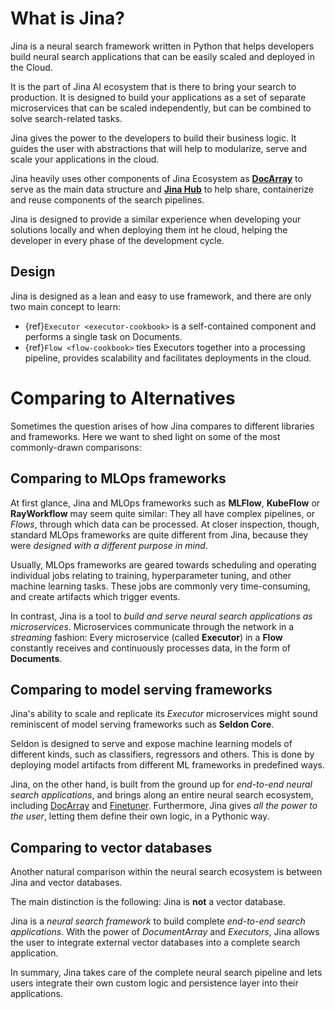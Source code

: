 # What is Jina?

Jina is a neural search framework written in Python that helps developers build neural search applications that can be easily scaled and deployed in the Cloud.

It is the part of Jina AI ecosystem that is there to bring your search to production. It is designed to build your applications as a set 
of separate microservices that can be scaled independently, but can be combined to solve search-related tasks.

Jina gives the power to the developers to build their business logic. It guides the user with abstractions that will help to modularize, serve and scale your applications in the cloud.

Jina heavily uses other components of Jina Ecosystem as [**DocArray**](https://docarray.jina.ai/) to serve as the main data structure and [**Jina Hub**](https://hub.jina.ai/)  to help share, containerize and reuse 
components of the search pipelines.

Jina is designed to provide a similar experience when developing your solutions locally and when deploying them int he cloud, helping the developer 
in every phase of the development cycle.

## Design 

Jina is designed as a lean and easy to use framework, and there are only two main concept to learn:

- {ref}`Executor <executor-cookbook>` is a self-contained component and performs a single task on Documents.
- {ref}`Flow <flow-cookbook>` ties Executors together into a processing pipeline, provides scalability and facilitates deployments in the cloud.


# Comparing to Alternatives

Sometimes the question arises of how Jina compares to different libraries and frameworks. Here we want to shed light on some of the
most commonly-drawn comparisons:

## Comparing to MLOps frameworks

At first glance, Jina and MLOps frameworks such as **MLFlow**, **KubeFlow** or **RayWorkflow** may seem quite similar:
They all have complex pipelines, or *Flows*, through which data can be processed.
At closer inspection, though, standard MLOps frameworks are quite different from Jina, because they were *designed with
a different purpose in mind*.

Usually, MLOps frameworks are geared towards scheduling and operating individual jobs relating to training,
hyperparameter tuning, and other machine learning tasks.
These jobs are commonly very time-consuming, and create artifacts which trigger events.

In contrast, Jina is a tool to *build and serve neural search applications as microservices*.
Microservices communicate through the network in a *streaming* fashion: Every microservice (called **Executor**) in a
**Flow** constantly receives and continuously processes data, in the form of **Documents**.

## Comparing to model serving frameworks

Jina's ability to scale and replicate its *Executor* microservices might sound reminiscent of model serving frameworks
such as **Seldon Core**.

Seldon is designed to serve and expose machine learning models of different kinds, such as classifiers, regressors and others.
This is done by deploying model artifacts from different ML frameworks in predefined ways.

Jina, on the other hand, is built from the ground up for *end-to-end neural search applications*, and brings along an
entire neural search ecosystem, including [DocArray](https://docarray.jina.ai/) and [Finetuner](https://finetuner.jina.ai/).
Furthermore, Jina gives *all the power to the user*, letting them define their own logic, in a Pythonic way.

## Comparing to vector databases

Another natural comparison within the neural search ecosystem is between Jina and vector databases.

The main distinction is the following: Jina is **not** a vector database. 

Jina is a *neural search framework* to build complete *end-to-end search applications*.
With the power of *DocumentArray* and *Executors*, Jina allows the user to integrate external vector databases into a
complete search application.
 
In summary, Jina takes care of the complete neural search pipeline and lets users integrate their own custom logic
and persistence layer into their applications.

